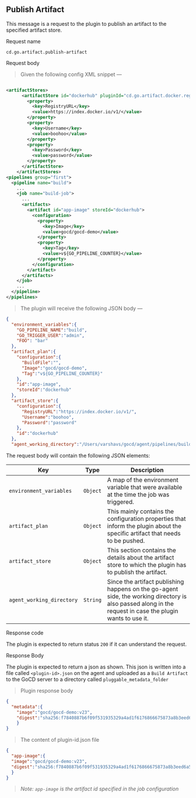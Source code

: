## Publish Artifact

This message is a request to the plugin to publish an artifact to the specified artifact store.


<p class='request-name-heading'>Request name</p>

`cd.go.artifact.publish-artifact`

<p class='request-body-heading'>Request body</p>

> Given the following config XML snippet —

```xml

<artifactStores>
      <artifactStore id="dockerhub" pluginId="cd.go.artifact.docker.registry">
        <property>
          <key>RegistryURL</key>
          <value>https://index.docker.io/v1/</value>
        </property>
        <property>
          <key>Username</key>
          <value>boohoo</value>
        </property>
        <property>
          <key>Password</key>
          <value>password</value>
        </property>
      </artifactStore>
    </artifactStores>
<pipelines group="first">
  <pipeline name="build">
    ...
    <job name="build-job">
      ...
      <artifacts>
        <artifact id="app-image" storeId="dockerhub">
          <configuration>
            <property>
              <key>Image</key>
              <value>gocd/gocd-demo</value>
            </property>
            <property>
              <key>Tag</key>
              <value>v${GO_PIPELINE_COUNTER}</value>
            </property>
          </configuration>
        </artifact>
      </artifacts>
    </job>
    ...
  </pipeline>
</pipelines>
```

> The plugin will receive the following JSON body —

```json
{
  "environment_variables":{
    "GO_PIPELINE_NAME":"build",
    "GO_TRIGGER_USER":"admin",
    "FOO": "bar"
  },
  "artifact_plan":{
    "configuration":{
      "BuildFile":"",
      "Image":"gocd/gocd-demo",
      "Tag":"v${GO_PIPELINE_COUNTER}"
    },
    "id":"app-image",
    "storeId":"dockerhub"
  },
  "artifact_store":{
    "configuration":{
      "RegistryURL":"https://index.docker.io/v1/",
      "Username":"boohoo",
      "Password":"password"
    },
    "id":"dockerhub"
  },
  "agent_working_directory":"/Users/varshavs/gocd/agent/pipelines/build"}
```

The request body will contain the following JSON elements:

<p class='attributes-table-follows'></p>

| Key                      | Type     | Description                                                                                                                                               |
| ------------------------ | -------- | --------------------------------------------------------------------------------------------------------------------------------------------------------- |
| `environment_variables`  | `Object` | A map of the environment variable that were available at the time the job was triggered.                                                                  |
| `artifact_plan`          | `Object` | This mainly contains the configuration properties that inform the plugin about the specific artifact that needs to be pushed.                             |
| `artifact_store`         | `Object` | This section contains the details about the artifact store to which the plugin has to publish the artifact.                                               |
| `agent_working_directory`| `String` | Since the artifact publishing happens on the go-agent side, the working directory is also passed along in the request in case the plugin wants to use it. |

<p class='response-code-heading'>Response code</p>

The plugin is expected to return status `200` if it can understand the request.

<p class='response-body-heading'>Response Body</p>

The plugin is expected to return a json as shown. This json is written into a file called `<plugin-id>.json` on the agent and uploaded as a `Build Artifact` to the GoCD server to a directory called `pluggable_metadata_folder`

> Plugin response body

```json
{
  "metadata":{
    "image":"gocd/gocd-demo:v23",
    "digest":"sha256:f7840887b6f09f531935329a4ad1f6176866675873a8b3eed6a5894573da8247"
    }
}
```

> The content of plugin-id.json file

```json
{
  "app-image":{
  "image":"gocd/gocd-demo:v23",
  "digest":"sha256:f7840887b6f09f531935329a4ad1f6176866675873a8b3eed6a5894573da8247"
  }
}
```

> *Note: `app-image` is the artifact id specified in the job configuration*